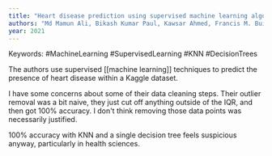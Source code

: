 ```yaml
---
title: "Heart disease prediction using supervised machine learning algorithms: Performance analysis and comparison"
authors: "Md Mamun Ali, Bikash Kumar Paul, Kawsar Ahmed, Francis M. Bui, Julian M.W. Quinn, Mohammad Ali Moni"
year: 2021
---
```


Keywords: #MachineLearning #SupervisedLearning #KNN #DecisionTrees

The authors use supervised [[machine learning]] techniques to predict the presence of heart disease within a Kaggle dataset.

I have some concerns about some of their data cleaning steps. Their outlier removal was a bit naive, they just cut off anything outside of the IQR, and then got 100% accuracy. I don't think removing those data points was necessarily justified. 

100% accuracy with KNN and a single decision tree feels suspicious anyway, particularly in health sciences.